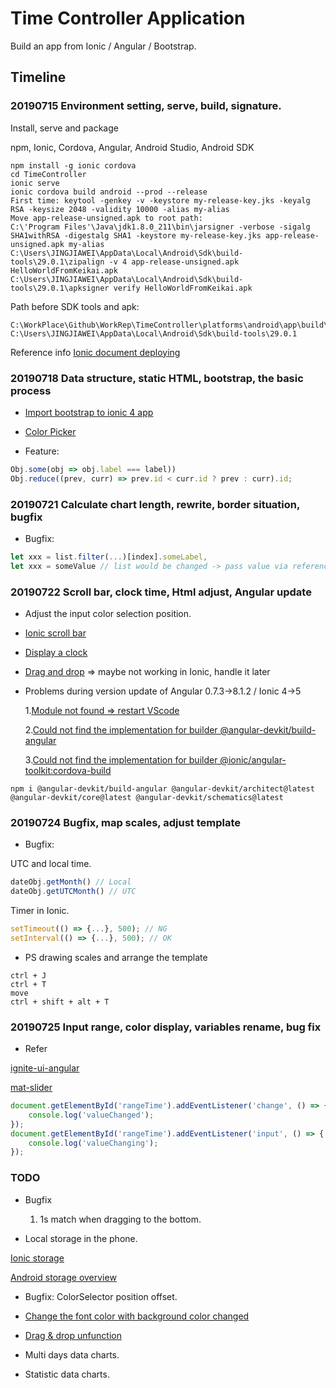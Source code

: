 # Time Controller Application

Build an app from Ionic / Angular / Bootstrap.

## Timeline

### 20190715 Environment setting, serve, build, signature.

Install, serve and package

npm, Ionic, Cordova, Angular, Android Studio, Android SDK

```shell
npm install -g ionic cordova
cd TimeController
ionic serve
ionic cordova build android --prod --release
First time: keytool -genkey -v -keystore my-release-key.jks -keyalg RSA -keysize 2048 -validity 10000 -alias my-alias
Move app-release-unsigned.apk to root path:
C:\'Program Files'\Java\jdk1.8.0_211\bin\jarsigner -verbose -sigalg SHA1withRSA -digestalg SHA1 -keystore my-release-key.jks app-release-unsigned.apk my-alias
C:\Users\JINGJIAWEI\AppData\Local\Android\Sdk\build-tools\29.0.1\zipalign -v 4 app-release-unsigned.apk HelloWorldFromKeikai.apk
C:\Users\JINGJIAWEI\AppData\Local\Android\Sdk\build-tools\29.0.1\apksigner verify HelloWorldFromKeikai.apk
```

Path before SDK tools and apk:
```shell
C:\WorkPlace\Github\WorkRep\TimeController\platforms\android\app\build\outputs\apk\release
C:\Users\JINGJIAWEI\AppData\Local\Android\Sdk\build-tools\29.0.1
```
Reference info [Ionic document deploying](https://ionicframework.com/docs/v3/intro/deploying/)


### 20190718 Data structure, static HTML, bootstrap, the basic process

- [Import bootstrap to ionic 4 app](https://stackoverflow.com/questions/53063005/how-can-i-add-and-use-bootstrap-to-an-ionic-4-app)

- [Color Picker](https://www.npmjs.com/package/ngx-color-picker)

- Feature:
```javascript
Obj.some(obj => obj.label === label))
Obj.reduce((prev, curr) => prev.id < curr.id ? prev : curr).id;
```
### 20190721 Calculate chart length, rewrite, border situation, bugfix

 - Bugfix:
```javascript
let xxx = list.filter(...)[index].someLabel,
let xxx = someValue // list would be changed -> pass value via reference, be cautious
```

### 20190722 Scroll bar, clock time, Html adjust, Angular update

- Adjust the input color selection position.

- [Ionic scroll bar](https://ionicframework.com/docs/api/content)

- [Display a clock](https://www.w3schools.com/js/tryit.asp?filename=tryjs_timing_clock)

- [Drag and drop](https://material.angular.io/cdk/drag-drop/overview) => maybe not working in Ionic, handle it later

- Problems during version update of Angular 0.7.3->8.1.2 / Ionic 4->5

  1.[Module not found => restart VScode](https://stackoverflow.com/questions/38900357/no-exported-member-node-modules)

  2.[Could not find the implementation for builder @angular-devkit/build-angular](https://thecodebuzz.com/resolved-could-not-find-the-implementation-for-builder-angular-devkit-build-angularbrowser/)

  3.[Could not find the implementation for builder @ionic/angular-toolkit:cordova-build](https://github.com/ionic-team/ionic/issues/18431)

```shell
npm i @angular-devkit/build-angular @angular-devkit/architect@latest @angular-devkit/core@latest @angular-devkit/schematics@latest
```

### 20190724 Bugfix, map scales, adjust template

- Bugfix:

UTC and local time.

```javascript
dateObj.getMonth() // Local
dateObj.getUTCMonth() // UTC
```

Timer in Ionic.

```javascript
setTimeout(() => {...}, 500); // NG
setInterval(() => {...}, 500); // OK
```

- PS drawing scales and arrange the template
```shell
ctrl + J
ctrl + T
move
ctrl + shift + alt + T
```

### 20190725 Input range, color display, variables rename, bug fix

- Refer

[ignite-ui-angular](https://www.infragistics.com/products/ignite-ui-angular/angular/components/slider.html)

[mat-slider](https://material.angular.io/components/slider/overview)

```javascript
document.getElementById('rangeTime').addEventListener('change', () => {
    console.log('valueChanged');
});
document.getElementById('rangeTime').addEventListener('input', () => {
    console.log('valueChanging');
});
```

### TODO


- Bugfix

    1. 1s match when dragging to the bottom.

- Local storage in the phone.

[Ionic storage](https://ionicframework.com/docs/building/storage)

[Android storage overview](https://developer.android.com/guide/topics/data/data-storage#db)

- Bugfix: ColorSelector position offset.

- [Change the font color with background color changed](https://stackoverflow.com/questions/11867545/change-text-color-based-on-brightness-of-the-covered-background-area)

- [Drag & drop unfunction](https://github.com/valor-software/ng2-dragula)

- Multi days data charts.

- Statistic data charts.



